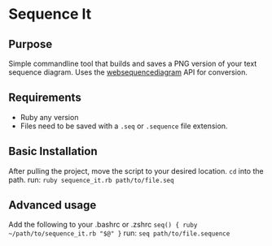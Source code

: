 # Sequence It

## Purpose

Simple commandline tool that builds and saves a PNG version of your text sequence diagram.
Uses the [websequencediagram](https://www.websequencediagrams.com/) API for conversion.

## Requirements

- Ruby any version
- Files need to be saved with a `.seq` or `.sequence` file extension.

## Basic Installation

After pulling the project, move the script to your desired location. `cd` into the path.
run: `ruby sequence_it.rb path/to/file.seq`

## Advanced usage

Add the following to your .bashrc or .zshrc
`seq() { ruby ~/path/to/sequence_it.rb "$@" }`
run: `seq path/to/file.sequence`
